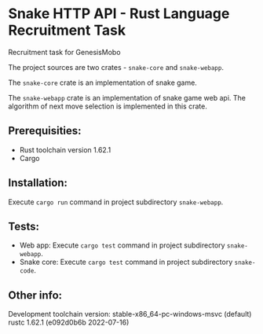 # Snake HTTP API - Rust Language Recruitment Task
Recruitment task for GenesisMobo

The project sources are two crates - `snake-core` and `snake-webapp`.

The `snake-core` crate is an implementation of snake game.

The `snake-webapp` crate is an implementation of snake game web api. 
The algorithm of next move selection is implemented in this crate.

## Prerequisities:
- Rust toolchain version 1.62.1
- Cargo
  
## Installation:
Execute `cargo run` command in project subdirectory `snake-webapp`.

## Tests:
- Web app: Execute `cargo test` command in project subdirectory `snake-webapp`.
- Snake core: Execute `cargo test` command in project subdirectory `snake-code`.

## Other info:
Development toolchain version: 
stable-x86_64-pc-windows-msvc (default)
rustc 1.62.1 (e092d0b6b 2022-07-16)